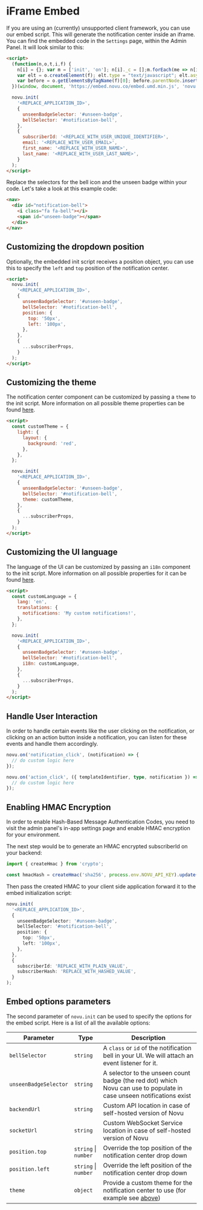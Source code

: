 # iFrame Embed

If you are using an (currently) unsupported client framework, you can use our embed script. This will generate the notification center inside an iframe.
You can find the embedded code in the `Settings` page, within the Admin Panel. It will look similar to this:

<!-- prettier-ignore-start -->
```html
<script>
  (function(n,o,t,i,f) {
    n[i] = {}; var m = ['init', 'on']; n[i]._c = [];m.forEach(me => n[i][me] = function() {n[i]._c.push([me, arguments])});
    var elt = o.createElement(f); elt.type = "text/javascript"; elt.async = true; elt.src = t;
    var before = o.getElementsByTagName(f)[0]; before.parentNode.insertBefore(elt, before);
  })(window, document, 'https://embed.novu.co/embed.umd.min.js', 'novu', 'script');

  novu.init(
    '<REPLACE_APPLICATION_ID>',
    {
      unseenBadgeSelector: '#unseen-badge',
      bellSelector: '#notification-bell',
    },
    {
      subscriberId: '<REPLACE_WITH_USER_UNIQUE_IDENTIFIER>',
      email: '<REPLACE_WITH_USER_EMAIL>',
      first_name: '<REPLACE_WITH_USER_NAME>',
      last_name: '<REPLACE_WITH_USER_LAST_NAME>',
    }
  );
</script>
```
<!-- prettier-ignore-end -->

Replace the selectors for the bell icon and the unseen badge within your code. Let's take a look at this example code:

```html
<nav>
  <div id="notification-bell">
    <i class="fa fa-bell"></i>
    <span id="unseen-badge"></span>
  </div>
</nav>
```

## Customizing the dropdown position

Optionally, the embedded init script receives a position object, you can use this to specify the `left` and `top` position of the notification center.

```html
<script>
  novu.init(
    '<REPLACE_APPLICATION_ID>',
    {
      unseenBadgeSelector: '#unseen-badge',
      bellSelector: '#notification-bell',
      position: {
        top: '50px',
        left: '100px',
      },
    },
    {
      ...subscriberProps,
    }
  );
</script>
```

## Customizing the theme

The notification center component can be customized by passing a `theme` to the init script.
More information on all possible theme properties can be found [here](/notification-center/react-components#customizing-the-notification-center-theme).

```html
<script>
  const customTheme = {
    light: {
      layout: {
        background: 'red',
      },
    },
  };

  novu.init(
    '<REPLACE_APPLICATION_ID>',
    {
      unseenBadgeSelector: '#unseen-badge',
      bellSelector: '#notification-bell',
      theme: customTheme,
    },
    {
      ...subscriberProps,
    }
  );
</script>
```

## Customizing the UI language

The language of the UI can be customized by passing an `i18n` component to the init script.
More information on all possible properties for it can be found [here](/notification-center/react-components#customize-the-ui-language).

```html
<script>
  const customLanguage = {
    lang: 'en',
    translations: {
      notifications: 'My custom notifications!',
    },
  };

  novu.init(
    '<REPLACE_APPLICATION_ID>',
    {
      unseenBadgeSelector: '#unseen-badge',
      bellSelector: '#notification-bell',
      i18n: customLanguage,
    },
    {
      ...subscriberProps,
    }
  );
</script>
```

## Handle User Interaction

In order to handle certain events like the user clicking on the notification, or clicking on an action button inside a notification, you can listen for these events and handle them accordingly.

```ts
novu.on('notification_click', (notification) => {
  // do custom logic here
});

novu.on('action_click', ({ templateIdentifier, type, notification }) => {
  // do custom logic here
});
```

## Enabling HMAC Encryption

In order to enable Hash-Based Message Authentication Codes, you need to visit the admin panel's in-app settings page and enable HMAC encryption for your environment.

The next step would be to generate an HMAC encrypted subscriberId on your backend:

```ts
import { createHmac } from 'crypto';

const hmacHash = createHmac('sha256', process.env.NOVU_API_KEY).update(subscriberId).digest('hex');
```

Then pass the created HMAC to your client side application forward it to the embed initialization script:

```ts
novu.init(
  '<REPLACE_APPLICATION_ID>',
  {
    unseenBadgeSelector: '#unseen-badge',
    bellSelector: '#notification-bell',
    position: {
      top: '50px',
      left: '100px',
    },
  },
  {
    subscriberId: 'REPLACE_WITH_PLAIN_VALUE',
    subscriberHash: 'REPLACE_WITH_HASHED_VALUE',
  }
);
```

## Embed options parameters

The second parameter of `novu.init` can be used to specify the options for the embed script. Here is a list of all the available options:

| Parameter             | Type                 | Description                                                                                                          |
| --------------------- | -------------------- | -------------------------------------------------------------------------------------------------------------------- |
| `bellSelector`        | `string`             | A `class` or `id` of the notification bell in your UI. We will attach an event listener for it.                      |
| `unseenBadgeSelector` | `string`             | A selector to the unseen count badge (the red dot) which Novu can use to populate in case unseen notifications exist |
| `backendUrl`          | `string`             | Custom API location in case of self-hosted version of Novu                                                           |
| `socketUrl`           | `string`             | Custom WebSocket Service location in case of self-hosted version of Novu                                             |
| `position.top`        | `string` \| `number` | Override the top position of the notification center drop down                                                       |
| `position.left`       | `string` \| `number` | Override the left position of the notification center drop down                                                      |
| `theme`               | `object`             | Provide a custom theme for the notification center to use (for example see [above](#customizing-the-theme))          |

